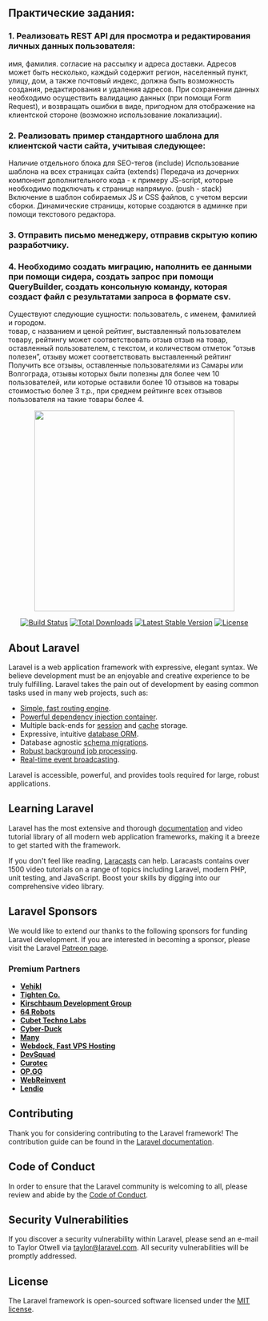 ## Практические задания: 
### 1. Реализовать REST API для просмотра и редактирования личных данных пользователя: 
имя, фамилия. согласие на рассылку и адреса доставки. Адресов может быть несколько, каждый содержит регион, населенный пункт, улицу, дом, а также почтовый индекс, должна быть возможность создания, редактирования и удаления адресов. При сохранении данных необходимо осуществить валидацию данных (при помощи Form Request), и возвращать ошибки в виде, пригодном для отображение на клиентской стороне (возможно использование локализации).
	
### 2. Реализовать пример стандартного шаблона для клиентской части сайта, учитывая следующее: 
Наличие отдельного блока для SEO-тегов (include)
Использование шаблона на всех страницах сайта (extends)
Передача из дочерних компонент дополнительного кода - к примеру JS-script, которые необходимо подключать к странице напрямую. (push - stack) 
Включение в шаблон собираемых JS и CSS файлов, c учетом версии сборки.
Динамические страницы, которые создаются в админке при помощи текстового редактора. 
### 3. Отправить письмо менеджеру, отправив скрытую копию разработчику. 
### 4. Необходимо создать миграцию, наполнить ее данными при помощи сидера, создать запрос при помощи QueryBuilder, создать консольную команду, которая создаст файл с результатами запроса в формате csv. 
Существуют следующие сущности: 
пользователь, с именем, фамилией и городом.  
товар, с названием и ценой
рейтинг, выставленный пользователем товару, рейтингу может соответствовать отзыв
отзыв на товар, оставленный пользователем, с текстом, и количеством отметок “отзыв полезен”, отзыву может соответствовать выставленный рейтинг
	Получить все отзывы, оставленные пользователями из Самары или Волгограда, отзывы которых были полезны для более чем 10 пользователей, или которые оставили более 10 отзывов на товары стоимостью более 3 т.р., при среднем рейтинге всех отзывов пользователя на такие товары более 4.




<p align="center"><a href="https://laravel.com" target="_blank"><img src="https://raw.githubusercontent.com/laravel/art/master/logo-lockup/5%20SVG/2%20CMYK/1%20Full%20Color/laravel-logolockup-cmyk-red.svg" width="400"></a></p>

<p align="center">
<a href="https://travis-ci.org/laravel/framework"><img src="https://travis-ci.org/laravel/framework.svg" alt="Build Status"></a>
<a href="https://packagist.org/packages/laravel/framework"><img src="https://img.shields.io/packagist/dt/laravel/framework" alt="Total Downloads"></a>
<a href="https://packagist.org/packages/laravel/framework"><img src="https://img.shields.io/packagist/v/laravel/framework" alt="Latest Stable Version"></a>
<a href="https://packagist.org/packages/laravel/framework"><img src="https://img.shields.io/packagist/l/laravel/framework" alt="License"></a>
</p>

## About Laravel

Laravel is a web application framework with expressive, elegant syntax. We believe development must be an enjoyable and creative experience to be truly fulfilling. Laravel takes the pain out of development by easing common tasks used in many web projects, such as:

- [Simple, fast routing engine](https://laravel.com/docs/routing).
- [Powerful dependency injection container](https://laravel.com/docs/container).
- Multiple back-ends for [session](https://laravel.com/docs/session) and [cache](https://laravel.com/docs/cache) storage.
- Expressive, intuitive [database ORM](https://laravel.com/docs/eloquent).
- Database agnostic [schema migrations](https://laravel.com/docs/migrations).
- [Robust background job processing](https://laravel.com/docs/queues).
- [Real-time event broadcasting](https://laravel.com/docs/broadcasting).

Laravel is accessible, powerful, and provides tools required for large, robust applications.

## Learning Laravel

Laravel has the most extensive and thorough [documentation](https://laravel.com/docs) and video tutorial library of all modern web application frameworks, making it a breeze to get started with the framework.

If you don't feel like reading, [Laracasts](https://laracasts.com) can help. Laracasts contains over 1500 video tutorials on a range of topics including Laravel, modern PHP, unit testing, and JavaScript. Boost your skills by digging into our comprehensive video library.

## Laravel Sponsors

We would like to extend our thanks to the following sponsors for funding Laravel development. If you are interested in becoming a sponsor, please visit the Laravel [Patreon page](https://patreon.com/taylorotwell).

### Premium Partners

- **[Vehikl](https://vehikl.com/)**
- **[Tighten Co.](https://tighten.co)**
- **[Kirschbaum Development Group](https://kirschbaumdevelopment.com)**
- **[64 Robots](https://64robots.com)**
- **[Cubet Techno Labs](https://cubettech.com)**
- **[Cyber-Duck](https://cyber-duck.co.uk)**
- **[Many](https://www.many.co.uk)**
- **[Webdock, Fast VPS Hosting](https://www.webdock.io/en)**
- **[DevSquad](https://devsquad.com)**
- **[Curotec](https://www.curotec.com/services/technologies/laravel/)**
- **[OP.GG](https://op.gg)**
- **[WebReinvent](https://webreinvent.com/?utm_source=laravel&utm_medium=github&utm_campaign=patreon-sponsors)**
- **[Lendio](https://lendio.com)**

## Contributing

Thank you for considering contributing to the Laravel framework! The contribution guide can be found in the [Laravel documentation](https://laravel.com/docs/contributions).

## Code of Conduct

In order to ensure that the Laravel community is welcoming to all, please review and abide by the [Code of Conduct](https://laravel.com/docs/contributions#code-of-conduct).

## Security Vulnerabilities

If you discover a security vulnerability within Laravel, please send an e-mail to Taylor Otwell via [taylor@laravel.com](mailto:taylor@laravel.com). All security vulnerabilities will be promptly addressed.

## License

The Laravel framework is open-sourced software licensed under the [MIT license](https://opensource.org/licenses/MIT).
